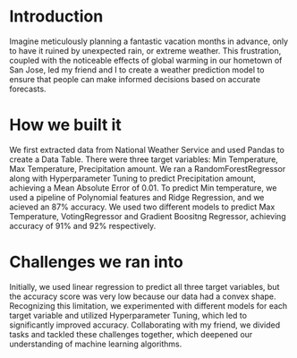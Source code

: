 # Introduction
Imagine meticulously planning a fantastic vacation months in advance, only to have it ruined by unexpected rain, or extreme weather.
This frustration, coupled with the noticeable effects of global warming in our hometown of San Jose, led my friend and I to create a weather prediction model to ensure that people can make informed decisions based on accurate forecasts.

# How we built it
We first extracted data from National Weather Service and used Pandas to create a Data Table. There were three target variables: Min Temperature, Max Temperature, Precipitation amount. We ran a RandomForestRegressor along with Hyperparameter Tuning to predict Precipitation amount, achieving a Mean Absolute Error of 0.01. To predict Min temperature, we used a pipeline of Polynomial features and Ridge Regression, and we acieved an 87% accuracy. We used two different models to predict Max Temperature, VotingRegressor and Gradient Boositng Regressor, achieving accuracy of 91% and 92% respectively. 

# Challenges we ran into
Initially, we used linear regression to predict all three target variables, but the accuracy score was very low because our data had a convex shape. Recognizing this limitation, we experimented with different models for each target variable and utilized Hyperparameter Tuning, which led to significantly improved accuracy. Collaborating with my friend, we divided tasks and tackled these challenges together, which deepened our understanding of machine learning algorithms.
